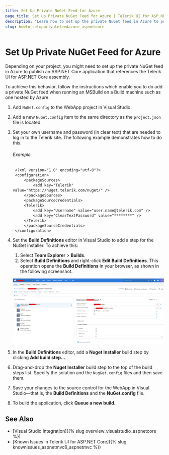 ```yaml
---
title: Set Up Private NuGet Feed for Azure
page_title: Set Up Private NuGet Feed for Azure | Telerik UI for ASP.NET Core
description: "Learn how to set up the private NuGet feed in Azure to publish an ASP.NET Core application that references the Telerik UI for ASP.NET Core assembly."
slug: howto_setupprivatefeedazure_aspnetcore
---
```


# Set Up Private NuGet Feed for Azure

Depending on your project, you might need to set up the private NuGet feed in Azure to publish an ASP.NET Core application that references the Telerik UI for ASP.NET Core assembly.

To achieve this behavior, follow the instructions which enable you to do add a private NuGet feed when running an MSBuild on a Build machine such as one hosted by Azure.

1. Add `NuGet.config` to the WebApp project in Visual Studio.

1. Add a new `NuGet.config` item to the same directory as the `project.json` file is located.

1. Set your own username and password (in clear text) that are needed to log in to the Telerik site. The following example demonstrates how to do this.

    ###### Example 

        <?xml version="1.0" encoding="utf-8"?>
        <configuration>
            <packageSources>
                <add key="Telerik" value="https://nuget.telerik.com/nuget/" />
            </packageSources>
            <packageSourceCredentials>
            <Telerik>
                <add key="Username" value="user.name@telerik.com" />
                <add key="ClearTextPassword" value="********" />
            </Telerik>
            </packageSourceCredentials>
        </configuration>


1. Set the **Build Definitions** editor in Visual Studio to add a step for the NuGet installer. To achieve this:

   1. Select **Team Explorer** > **Builds**.
   1. Select **Build Definitions** and right-click **Edit Build Definitions**. This operation opens the **Build Definitions** in your browser, as shown in the following screenshot.

   ![image](images/azure-nuget-feed.png)

1. In the **Build Definitions** editor, add a **Nuget Installer** build step by clicking **Add build step...**.

1. Drag-and-drop the **Nuget Installer** build step to the top of the build steps list. Specify the solution and the `NugGet.config` files and then save them.

1. Save your changes to the source control for the WebApp in Visual Studio&mdash;that is, the **Build Definitions** and the **NuGet.config** file.

1. To build the application, click **Queue a new build**.

## See Also

* [Visual Studio Integration]({% slug overview_visualstudio_aspnetcore %})
* [Known Issues in Telerik UI for ASP.NET Core]({% slug knownissues_aspnetmvc6_aspnetmvc %})
